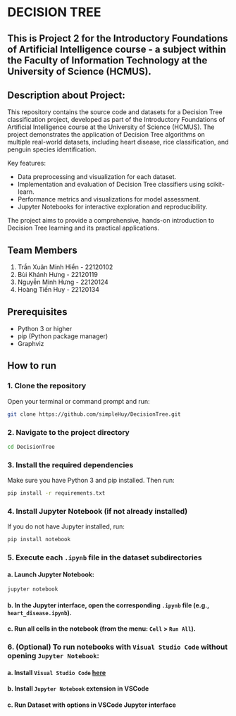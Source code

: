 # DECISION TREE
## This is Project 2 for the Introductory Foundations of Artificial Intelligence course - a subject within the Faculty of Information Technology at the University of Science (HCMUS).

## Description about Project:

This repository contains the source code and datasets for a Decision Tree classification project, developed as part of the Introductory Foundations of Artificial Intelligence course at the University of Science (HCMUS). The project demonstrates the application of Decision Tree algorithms on multiple real-world datasets, including heart disease, rice classification, and penguin species identification.

Key features:
- Data preprocessing and visualization for each dataset.
- Implementation and evaluation of Decision Tree classifiers using scikit-learn.
- Performance metrics and visualizations for model assessment.
- Jupyter Notebooks for interactive exploration and reproducibility.

The project aims to provide a comprehensive, hands-on introduction to Decision Tree learning and its practical applications.

## Team Members
1. Trần Xuân Minh Hiển - 22120102
2. Bùi Khánh Hưng - 22120119
3. Nguyễn Minh Hưng - 22120124
4. Hoàng Tiến Huy - 22120134

## Prerequisites
- Python 3 or higher
- pip (Python package manager)
- Graphviz
  
## How to run

### 1. **Clone the repository**  
   Open your terminal or command prompt and run:
   ```sh
   git clone https://github.com/simpleHuy/DecisionTree.git
   ```

### 2. **Navigate to the project directory**  
   ```sh
   cd DecisionTree
   ```

### 3. **Install the required dependencies**  
   Make sure you have Python 3 and pip installed. Then run:
   ```sh
   pip install -r requirements.txt
   ```

### 4. **Install Jupyter Notebook (if not already installed)**  
   If you do not have Jupyter installed, run:
   ```sh
   pip install notebook
   ```

### 5. **Execute each `.ipynb` file in the dataset subdirectories**  
#### a. Launch Jupyter Notebook:
   ```sh
   jupyter notebook
   ```

#### b. In the Jupyter interface, open the corresponding `.ipynb` file (e.g., `heart_disease.ipynb`).

#### c. Run all cells in the notebook (from the menu: `Cell` > `Run All`).

### 6. **(Optional) To run notebooks with `Visual Studio Code` without opening `Jupyter Notebook`:**  
#### a. Install `Visual Studio Code` [here](https://code.visualstudio.com/download)
#### b. Install `Jupyter Notebook` extension in VSCode
#### c. Run Dataset with options in VSCode Jupyter interface